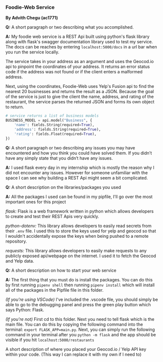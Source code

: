 ### Foodie-Web Service
**By Advith Chegu (ac1771)**

**Q:** A short paragraph or two describing what you accomplished.

**A:** My foodie web service is a REST Api built using python's flask library along with flask's swagger documentation library used to test my service. The docs can be reaches by entering `localhost:5000/docs` in a url bar when you run the service locally.

The service takes in your address as an argument and uses the Geocod.io api to pinpoint the coordinates of your address. It returns an error status code if the address was not found or if the client enters a malformed address.

Next, using the coordinates, Foodie-Web uses Yelp's Fusion api to find the nearest 20 businesses and returns the result as a JSON. Because the goal of the service is just to give the client the name, address, and rating of the restaurant, the service parses the returned JSON and forms its own object to return.

```python
# service returns a list of business models
BUSINESS_MODEL = api.model("Business", {
    'name': fields.String(required=True),
    'address': fields.String(required=True),
    'rating': fields.Float(required=True),
})
```

**Q:** A short paragraph or two describing any issues you may have encountered and how you think you could have solved them. If you didn’t have any simply state that you didn’t have any issues.

**A:** I used flask every day in my internship which is mostly the reason why I did not encounter any issues. However for someone unfamiliar with the space I can see why building a REST Api might seem a bit complicated.

**Q:** A short description on the libraries/packages you used

**A:** All the packages I used can be found in my pipfile, I'll go over the most important ones for this project

*flask:* Flask is a web framework written in python which allows developers to create and test their REST Apis very quickly.

*python-dotenv:* This library allows developers to easily read secrets from their `.env` file. I used this to store the keys used for yelp and geocod so that I wouldn't accidentally expose the keys when being pushed to a remote repository.

*requests:* This library allows developers to easily make requests to any publicly exposed api/webpage on the internet. I used it to fetch the Geocod and Yelp data.

**Q:** A short description on how to start your web service

**A:** The first thing that you must do is install the packages. You can do this by first running `pipenv shell` then running `pipenv install` which will install all of the packages in the Pipfile file in this folder.

*(If you're using VSCode)* I've included the .vscode file, you should simply be able to go to the debugging panel and press the green play button which says Python: Flask.

*(If you're not)* First cd to this folder. Next you need to tell flask which is the main file. You can do this by copying the following command into the terminal: `export FLASK_APP=main.py`. Next, you can simply run the following command in your terminal after you `python -m flask` and the app should be visible if you hit `localhost:5000/restaurants`

A short description of where you placed your Geocod.io / Yelp API key within your code. (This way I can replace it with my own if I need to)